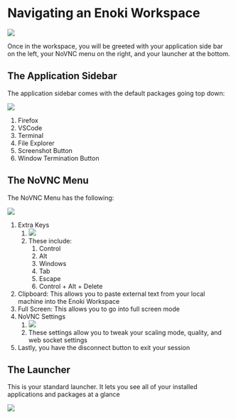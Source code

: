 # Navigating an Enoki Workspace

![](<.gitbook/assets/image (13).png>)

Once in the workspace, you will be greeted with your application side bar on the left, your NoVNC menu on the right, and your launcher at the bottom.

## The Application Sidebar

The application sidebar comes with the default packages going top down:

![](<.gitbook/assets/image (4).png>)

1. Firefox
2. VSCode
3. Terminal
4. File Explorer
5. Screenshot Button
6. Window Termination Button

## The NoVNC Menu

The NoVNC Menu has the following:

![](<.gitbook/assets/image (3).png>)

1. Extra Keys
   1. ![](.gitbook/assets/image.png)
   2. These include:
      1. Control
      2. Alt
      3. Windows
      4. Tab
      5. Escape
      6. Control + Alt + Delete
2. Clipboard: This allows you to paste external text from your local machine into the Enoki Workspace
3. Full Screen: This allows you to go into full screen mode
4. NoVNC Settings
   1. ![](<.gitbook/assets/image (2).png>)
   2. These settings allow you to tweak your scaling mode, quality, and web socket settings
5. Lastly, you have the disconnect button to exit your session

## The Launcher

This is your standard launcher. It lets you see all of your installed applications and packages at a glance

![](<.gitbook/assets/image (8).png>)
